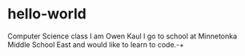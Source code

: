 # hello-world
Computer Science class
I am Owen Kaul I go to school at Minnetonka Middle School East and would like to learn to code.-+
